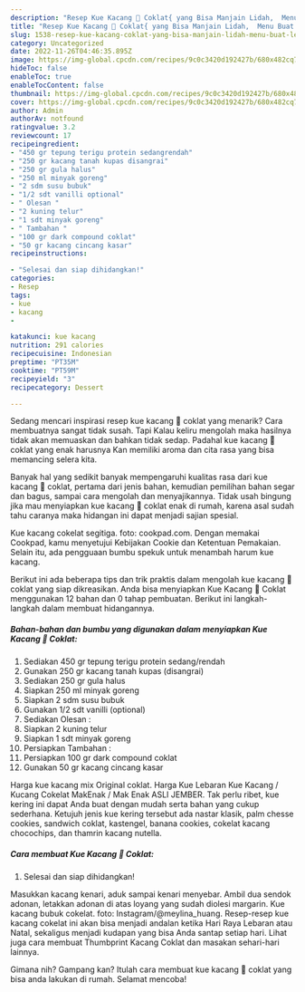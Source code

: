 ```yaml
---
description: "Resep Kue Kacang 🥜 Coklat{ yang Bisa Manjain Lidah,  Menu Buat lebaran"
title: "Resep Kue Kacang 🥜 Coklat{ yang Bisa Manjain Lidah,  Menu Buat lebaran"
slug: 1538-resep-kue-kacang-coklat-yang-bisa-manjain-lidah-menu-buat-lebaran
category: Uncategorized
date: 2022-11-26T04:46:35.895Z
image: https://img-global.cpcdn.com/recipes/9c0c3420d192427b/680x482cq70/kue-kacang-coklat-foto-resep-utama.jpg
hideToc: false
enableToc: true
enableTocContent: false
thumbnail: https://img-global.cpcdn.com/recipes/9c0c3420d192427b/680x482cq70/kue-kacang-coklat-foto-resep-utama.jpg
cover: https://img-global.cpcdn.com/recipes/9c0c3420d192427b/680x482cq70/kue-kacang-coklat-foto-resep-utama.jpg
author: Admin
authorAv: notfound
ratingvalue: 3.2
reviewcount: 17
recipeingredient:
- "450 gr tepung terigu protein sedangrendah"
- "250 gr kacang tanah kupas disangrai"
- "250 gr gula halus"
- "250 ml minyak goreng"
- "2 sdm susu bubuk"
- "1/2 sdt vanilli optional"
- " Olesan "
- "2 kuning telur"
- "1 sdt minyak goreng"
- " Tambahan "
- "100 gr dark compound coklat"
- "50 gr kacang cincang kasar"
recipeinstructions:

- "Selesai dan siap dihidangkan!"
categories:
- Resep
tags:
- kue
- kacang
- 

katakunci: kue kacang  
nutrition: 291 calories
recipecuisine: Indonesian
preptime: "PT35M"
cooktime: "PT59M"
recipeyield: "3"
recipecategory: Dessert

---
```



Sedang mencari inspirasi resep kue kacang 🥜 coklat yang menarik? Cara membuatnya sangat tidak susah. Tapi Kalau keliru mengolah maka hasilnya tidak akan memuaskan dan bahkan tidak sedap. Padahal kue kacang 🥜 coklat yang enak harusnya Kan memiliki aroma dan cita rasa yang bisa memancing selera kita.


Banyak hal yang sedikit banyak mempengaruhi kualitas rasa dari kue kacang 🥜 coklat, pertama dari jenis bahan, kemudian pemilihan bahan segar dan bagus, sampai cara mengolah dan menyajikannya. Tidak usah bingung jika mau menyiapkan kue kacang 🥜 coklat enak di rumah, karena asal sudah tahu caranya maka hidangan ini dapat menjadi sajian spesial.

Kue kacang cokelat segitiga. foto: cookpad.com. Dengan memakai Cookpad, kamu menyetujui Kebijakan Cookie dan Ketentuan Pemakaian. Selain itu, ada pengguaan bumbu spekuk untuk menambah harum kue kacang.


Berikut ini ada beberapa tips dan trik praktis dalam mengolah kue kacang 🥜 coklat yang siap dikreasikan. Anda bisa menyiapkan Kue Kacang 🥜 Coklat menggunakan 12 bahan dan 0 tahap pembuatan. Berikut ini langkah-langkah dalam membuat hidangannya.

<!--inarticleads1-->

##### Bahan-bahan dan bumbu yang digunakan dalam menyiapkan Kue Kacang 🥜 Coklat:

1. Sediakan 450 gr tepung terigu protein sedang/rendah
1. Gunakan 250 gr kacang tanah kupas (disangrai)
1. Sediakan 250 gr gula halus
1. Siapkan 250 ml minyak goreng
1. Siapkan 2 sdm susu bubuk
1. Gunakan 1/2 sdt vanilli (optional)
1. Sediakan  Olesan :
1. Siapkan 2 kuning telur
1. Siapkan 1 sdt minyak goreng
1. Persiapkan  Tambahan :
1. Persiapkan 100 gr dark compound coklat
1. Gunakan 50 gr kacang cincang kasar


Harga kue kacang mix Original coklat. Harga Kue Lebaran Kue Kacang / Kucang Cokelat MakEnak / Mak Enak ASLI JEMBER. Tak perlu ribet, kue kering ini dapat Anda buat dengan mudah serta bahan yang cukup sederhana. Ketujuh jenis kue kering tersebut ada nastar klasik, palm chesse cookies, sandwich coklat, kastengel, banana cookies, cokelat kacang chocochips, dan thamrin kacang nutella. 

<!--inarticleads2-->

##### Cara membuat Kue Kacang 🥜 Coklat:


1. Selesai dan siap dihidangkan!

Masukkan kacang kenari, aduk sampai kenari menyebar. Ambil dua sendok adonan, letakkan adonan di atas loyang yang sudah diolesi margarin. Kue kacang bubuk cokelat. foto: Instagram/@meylina_huang. Resep-resep kue kacang cokelat ini akan bisa menjadi andalan ketika Hari Raya Lebaran atau Natal, sekaligus menjadi kudapan yang bisa Anda santap setiap hari. Lihat juga cara membuat Thumbprint Kacang Coklat dan masakan sehari-hari lainnya. 

Gimana nih? Gampang kan? Itulah cara membuat kue kacang 🥜 coklat yang bisa anda lakukan di rumah. Selamat mencoba!
